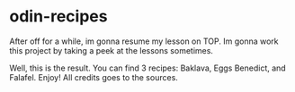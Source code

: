 # odin-recipes
After off for a while, im gonna resume my lesson on TOP.
Im gonna work this project by taking a peek at the lessons sometimes.

Well, this is the result.
You can find 3 recipes: Baklava, Eggs Benedict, and Falafel. Enjoy!
All credits goes to the sources.